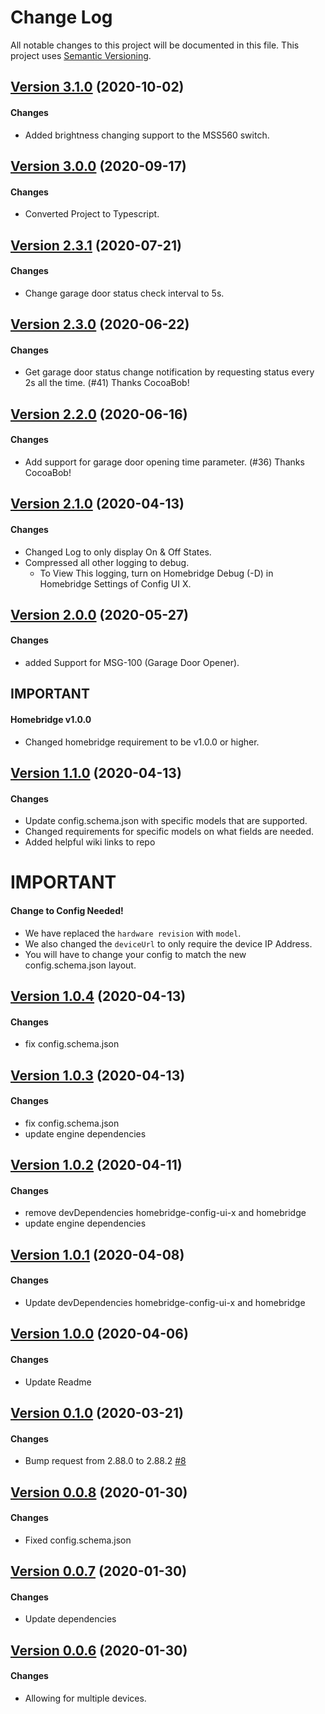 # Change Log

All notable changes to this project will be documented in this file. This project uses [Semantic Versioning](https://semver.org/).

## [Version 3.1.0](https://github.com/donavanbecker/homebridge-honeywell-home/compare/v3.0.0....3.1.0) (2020-10-02)

#### Changes

- Added brightness changing support to the MSS560 switch.

## [Version 3.0.0](https://github.com/donavanbecker/homebridge-honeywell-home/compare/v2.3.1....3.0.0) (2020-09-17)

#### Changes

- Converted Project to Typescript.

## [Version 2.3.1](https://github.com/donavanbecker/homebridge-honeywell-home/compare/v2.3.0...2.3.1) (2020-07-21)

#### Changes

- Change garage door status check interval to 5s.

## [Version 2.3.0](https://github.com/donavanbecker/homebridge-honeywell-home/compare/v2.2.0...2.3.0) (2020-06-22)

#### Changes

- Get garage door status change notification by requesting status every 2s all the time. (#41) Thanks CocoaBob!

## [Version 2.2.0](https://github.com/donavanbecker/homebridge-honeywell-home/compare/v2.1.0...2.2.0) (2020-06-16)

#### Changes

- Add support for garage door opening time parameter. (#36) Thanks CocoaBob!

## [Version 2.1.0](https://github.com/donavanbecker/homebridge-honeywell-home/compare/v2.0.0...2.1.0) (2020-04-13)

#### Changes

- Changed Log to only display On & Off States.
- Compressed all other logging to debug.
  - To View This logging, turn on Homebridge Debug (-D) in Homebridge Settings of Config UI X.

## [Version 2.0.0](https://github.com/donavanbecker/homebridge-honeywell-home/compare/v1.1.0...2.0.0) (2020-05-27)

#### Changes

- added Support for MSG-100 (Garage Door Opener).

## IMPORTANT

#### Homebridge v1.0.0

- Changed homebridge requirement to be v1.0.0 or higher.

## [Version 1.1.0](https://github.com/donavanbecker/homebridge-honeywell-home/compare/v1.0.4...1.1.0) (2020-04-13)

#### Changes

- Update config.schema.json with specific models that are supported.
- Changed requirements for specific models on what fields are needed.
- Added helpful wiki links to repo

# IMPORTANT

#### Change to Config Needed!

- We have replaced the `hardware revision` with `model`.
- We also changed the `deviceUrl` to only require the device IP Address.
- You will have to change your config to match the new config.schema.json layout.

## [Version 1.0.4](https://github.com/donavanbecker/homebridge-honeywell-home/compare/v1.0.3...1.0.4) (2020-04-13)

#### Changes

- fix config.schema.json

## [Version 1.0.3](https://github.com/donavanbecker/homebridge-honeywell-home/compare/v1.0.2...1.0.3) (2020-04-13)

#### Changes

- fix config.schema.json
- update engine dependencies

## [Version 1.0.2](https://github.com/donavanbecker/homebridge-honeywell-home/compare/v1.0.1...1.0.2) (2020-04-11)

#### Changes

- remove devDependencies homebridge-config-ui-x and homebridge
- update engine dependencies

## [Version 1.0.1](https://github.com/donavanbecker/homebridge-honeywell-home/compare/v1.0.0...1.0.1) (2020-04-08)

#### Changes

- Update devDependencies homebridge-config-ui-x and homebridge

## [Version 1.0.0](https://github.com/donavanbecker/homebridge-honeywell-home/compare/v0.1.0...1.0.0) (2020-04-06)

#### Changes

- Update Readme

## [Version 0.1.0](https://github.com/donavanbecker/homebridge-honeywell-home/compare/v0.0.8...0.1.0) (2020-03-21)

#### Changes

- Bump request from 2.88.0 to 2.88.2 [#8](https://github.com/donavanbecker/homebridge-meross/pull/8)

## [Version 0.0.8](https://github.com/donavanbecker/homebridge-honeywell-home/compare/v0.0.7...0.0.8) (2020-01-30)

#### Changes

- Fixed config.schema.json

## [Version 0.0.7](https://github.com/donavanbecker/homebridge-honeywell-home/compare/v0.0.6...0.0.7) (2020-01-30)

#### Changes

- Update dependencies

## [Version 0.0.6](https://github.com/donavanbecker/homebridge-meross/tree/v0.0.6) (2020-01-30)

#### Changes

- Allowing for multiple devices.
